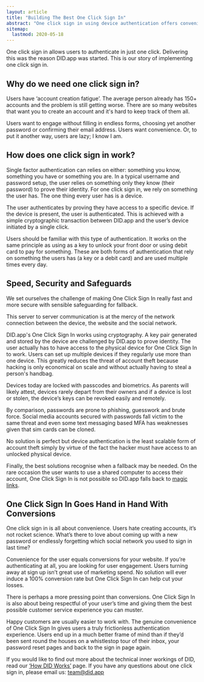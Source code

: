 ```yaml
---
layout: article
title: "Building The Best One Click Sign In"
abstract: "One click sign in using device authentication offers convenience and security to the user."
sitemap:
  lastmod: 2020-05-18
---
```


One click sign in allows users to authenticate in just one click.  Delivering this was the reason DID.app was started. This is our story of implementing one click sign in.

## Why do we need one click sign in?

Users have ‘account creation fatigue’. The average person already has 150+ accounts and the problem is still getting worse. There are so many websites that want you to create an account and it's hard to keep track of them all.

Users want to engage without filling in endless forms, choosing yet another password or confirming their email address.  Users want convenience.  Or, to put it another way, users are lazy; I know I am.

## How does one click sign in work?

Single factor authentication can relies on either: something you know, something you have or something you are.  In a typical username and password setup, the user relies on something only they know (their password) to prove their identity.  For one click sign in, we rely on something the user has.  The one thing every user has is a device. 

The user authenticates by proving they have access to a specific device. If the device is present, the user is authenticated.  This is achieved with a simple cryptographic transaction between DID.app and the user’s device initiated by a single click.

Users should be familiar with this type of authentication. It works on the same principle as using as a key to unlock your front door or using debit card to pay for something.  These are both forms of authentication that rely on something the users has (a key or a debit card) and are used multiple times every day.

## Speed, Security and Safeguards

We set ourselves the challenge of making One Click Sign In really fast and more secure with sensible safeguarding for fallback.


This server to server communication is at the mercy of the network connection between the device, the website and the social network.


DID.app's One Click Sign In works using cryptography.  A key pair generated and stored by the device are challenged by DID.app to prove identity.  The user actually has to have access to the physical device for One Click Sign In to work.  Users can set up multiple devices if they regularly use more than one device.  This greatly reduces the threat of account theft because hacking is only economical on scale and without actually having to steal a person's handbag.

Devices today are locked with passcodes and biometrics. As parents will likely attest, devices rarely depart from their owners and if a device is lost or stolen, the device’s keys can be revoked easily and remotely.

By comparison, passwords are prone to phishing, guesswork and brute force.  Social media accounts secured with passwords fall victim to the same threat and even some text messaging based MFA has weaknesses given that sim cards can be cloned.

No solution is perfect but device authentication is the least scalable form of account theft simply by virtue of the fact the hacker must have access to an unlocked physical device.

Finally, the best solutions recognise when a fallback may be needed.  On the rare occasion the user wants to use a shared computer to access their account, One Click Sign In is not possible so DID.app falls back to [magic links](https://did.app/articles/building-the-best-magic-link).

## One Click Sign In Goes Hand in Hand With Conversions

One click sign in is all about convenience.  Users hate creating accounts, it’s not rocket science. What’s there to love about coming up with a new password or endlessly forgetting which social network you used to sign in last time?

Convenience for the user equals conversions for your website.  If you’re authenticating at all, you are looking for user engagement.  Users turning away at sign up isn’t great use of marketing spend. No solution will ever induce a 100% conversion rate but One Click Sign In can help cut your losses.

There is perhaps a more pressing point than conversions.  One Click Sign In is also about being respectful of your user’s time and giving them the best possible customer service experience you can muster.

Happy customers are usually easier to work with.  The genuine convenience of One Click Sign In gives users a truly frictionless authentication experience.  Users end up in a much better frame of mind than if they’d been sent round the houses on a whistlestop tour of their inbox, your password reset pages and back to the sign in page again.  

If you would like to find out more about the technical inner workings of DID, read our [‘How DID Works’](https://did.app/articles/how-did-works) page.  If you have any questions about one click sign in, please email us: team@did.app
